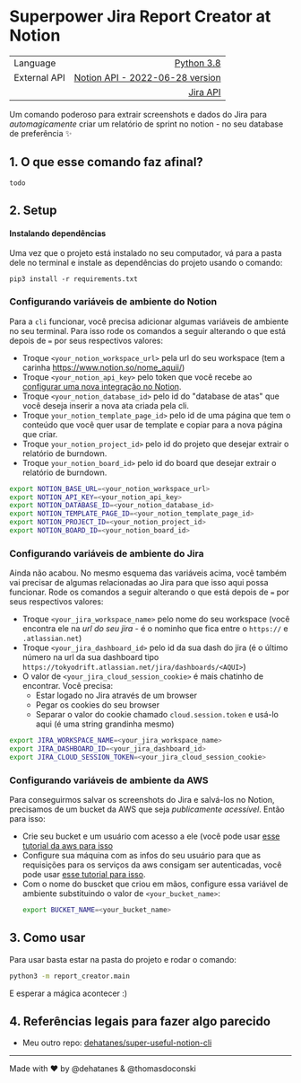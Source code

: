 # Superpower Jira Report Creator at Notion

|                |                                                                                                            |
| -------------- | ----------------------------------------------------------------------------------------------------------:|
| Language       | [Python 3.8](https://www.python.org/ "Python's Homepage")                                                  |
| External API   | [Notion API - 2022-06-28 version](https://developers.notion.com/reference/intro "Notion's API reference")  |
|                | [Jira API](https://developer.atlassian.com/server/jira/platform/rest-apis/ "Jira's API reference")         |

Um comando poderoso para extrair screenshots e dados do Jira para *automagicamente*
criar um relatório de sprint no notion - no seu database de preferência ✨

## 1. O que esse comando faz afinal?
`todo`

## 2. Setup

#### Instalando dependências 
Uma vez que o projeto está instalado no seu computador, vá para a pasta dele no terminal
e instale as dependências do projeto usando o comando:
```
pip3 install -r requirements.txt
``` 

### Configurando variáveis de ambiente do Notion
Para a `cli` funcionar, você precisa adicionar algumas variáveis de ambiente no seu terminal.
Para isso rode os comandos a seguir alterando o que está depois de `=` por seus respectivos valores:
- Troque `<your_notion_workspace_url>` pela url do seu workspace (tem a carinha https://www.notion.so/nome_aquii/)
- Troque `<your_notion_api_key>` pelo token que você recebe ao [configurar uma nova integração no Notion](https://developers.notion.com/docs/getting-started).
- Troque `<your_notion_database_id>` pelo id do "database de atas" que você deseja inserir a nova ata criada pela cli.
- Troque `your_notion_template_page_id>` pelo id de uma página que tem o conteúdo que você quer usar de template e copiar para a nova página que criar.
- Troque `your_notion_project_id>` pelo id do projeto que desejar extrair o relatório de burndown.
- Troque `your_notion_board_id>` pelo id do board que desejar extrair o relatório de burndown.

```bash
export NOTION_BASE_URL=<your_notion_workspace_url>
export NOTION_API_KEY=<your_notion_api_key>
export NOTION_DATABASE_ID=<your_notion_database_id>
export NOTION_TEMPLATE_PAGE_ID=<your_notion_template_page_id>
export NOTION_PROJECT_ID=<your_notion_project_id>
export NOTION_BOARD_ID=<your_notion_board_id>
```

### Configurando variáveis de ambiente do Jira
Ainda não acabou. No mesmo esquema das variáveis acima, você também vai precisar de algumas
relacionadas ao Jira para que isso aqui possa funcionar.
Rode os comandos a seguir alterando o que está depois de `=` por seus respectivos valores:
- Troque `<your_jira_workspace_name>` pelo nome do seu workspace (você encontra ele na *url do seu jira* - é o nominho que fica entre o `https://` e `.atlassian.net`)
- Troque `<your_jira_dashboard_id>` pelo id da sua dash do jira (é o último número na url da sua dashboard tipo `https://tokyodrift.atlassian.net/jira/dashboards/<AQUI>`)
- O valor de `<your_jira_cloud_session_cookie>` é mais chatinho de encontrar. Você precisa:
  - Estar logado no Jira através de um browser
  - Pegar os cookies do seu browser
  - Separar o valor do cookie chamado `cloud.session.token` e usá-lo aqui (é uma string grandinha mesmo)
```bash
export JIRA_WORKSPACE_NAME=<your_jira_workspace_name>
export JIRA_DASHBOARD_ID=<your_jira_dashboard_id>
export JIRA_CLOUD_SESSION_TOKEN=<your_jira_cloud_session_cookie>
```

### Configurando variáveis de ambiente da AWS
Para conseguirmos salvar os screenshots do Jira e salvá-los no Notion, precisamos de um
bucket da AWS que seja *publicamente acessível*.
Então para isso:
- Crie seu bucket e um usuário com acesso a ele (você pode usar [esse tutorial da aws para isso](https://docs.aws.amazon.com/pt_br/AmazonS3/latest/userguide/create-bucket-overview.html) 
- Configure sua máquina com as infos do seu usuário para que as requisições para os serviços da aws consigam ser autenticadas,
você pode usar [esse tutorial para isso](https://docs.aws.amazon.com/cli/latest/userguide/cli-configure-files.html).
- Com o nome do buscket que criou em mãos, configure essa variável de ambiente substituindo o valor de `<your_bucket_name>`:
  ```bash
  export BUCKET_NAME=<your_bucket_name>
  ```

## 3. Como usar
Para usar basta estar na pasta do projeto e rodar o comando:
```bash
python3 -m report_creator.main
```

E esperar a mágica acontecer :) 

## 4. Referências legais para fazer algo parecido
- Meu outro repo: [dehatanes/super-useful-notion-cli](https://github.com/dehatanes/super-useful-notion-cli)

---
Made with :heart: by @dehatanes & @thomasdoconski
